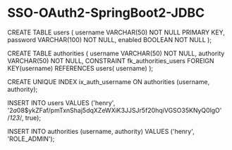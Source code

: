 # SSO-OAuth2-SpringBoot2-JDBC

CREATE TABLE users 
  ( 
     username VARCHAR(50) NOT NULL PRIMARY KEY, 
     password VARCHAR(100) NOT NULL, 
     enabled  BOOLEAN NOT NULL 
  ); 

CREATE TABLE authorities 
  ( 
     username  VARCHAR(50) NOT NULL, 
     authority VARCHAR(50) NOT NULL, 
     CONSTRAINT fk_authorities_users FOREIGN KEY(username) REFERENCES users( 
     username) 
  ); 

CREATE UNIQUE INDEX ix_auth_username ON authorities (username, authority); 


INSERT INTO users 
VALUES      ('henry', 
             '$2a$08$ykZFaf/pmTxnShaj5dqXZeWXiK3JJSJr5f20hqiVGSO35KNyQ0lgO' 
             /*123*/, 
             true); 

INSERT INTO authorities 
            (username, 
             authority) 
VALUES     ('henry', 
            'ROLE_ADMIN'); 
